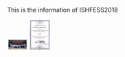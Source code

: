 This is the information of ISHFESS2018

<img src="Photo1.JPG" alt="hi" class="inline" width="48"/>
<img src="Photo2.jpg" alt="hi" class="inline" width="48"/>
